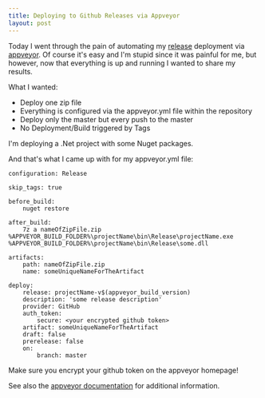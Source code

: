 ```yaml
---
title: Deploying to Github Releases via Appveyor
layout: post
---
```


Today I went through the pain of automating my [release](https://help.github.com/categories/releases/) deployment via [appveyor](https://www.appveyor.com/). Of course it's easy and I'm stupid since it was painful for me, but however, now that everything is up and running I wanted to share my results.

What I wanted:

* Deploy one zip file
* Everything is configured via the appveyor.yml file within the repository
* Deploy only the master but every push to the master
* No Deployment/Build triggered by Tags

I'm deploying a .Net project with some Nuget packages.

And that's what I came up with for my appveyor.yml file:

````
configuration: Release

skip_tags: true

before_build:
    nuget restore
 
after_build:
    7z a nameOfZipFile.zip %APPVEYOR_BUILD_FOLDER%\projectName\bin\Release\projectName.exe %APPVEYOR_BUILD_FOLDER%\projectName\bin\Release\some.dll
 
artifacts: 
    path: nameOfZipFile.zip
    name: someUniqueNameForTheArtifact
    
deploy:
    release: projectName-v$(appveyor_build_version)
    description: 'some release description'
    provider: GitHub
    auth_token:
        secure: <your encrypted github token>
    artifact: someUniqueNameForTheArtifact
    draft: false
    prerelease: false
    on:
        branch: master
````

Make sure you encrypt your github token on the appveyor homepage!

See also the [appveyor documentation](https://www.appveyor.com/docs/deployment/) for additional information.
